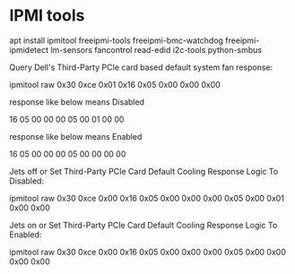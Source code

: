 # IPMI tools

apt install ipmitool freeipmi-tools freeipmi-bmc-watchdog freeipmi-ipmidetect lm-sensors fancontrol read-edid i2c-tools python-smbus
 
Query Dell's Third-Party PCIe card based default system fan response:

ipmitool raw 0x30 0xce 0x01 0x16 0x05 0x00 0x00 0x00

response like below means Disabled

16 05 00 00 00 05 00 01 00 00

response like below means Enabled

16 05 00 00 00 05 00 00 00 00

Jets off or Set Third-Party PCIe Card Default Cooling Response Logic To Disabled:

ipmitool raw 0x30 0xce 0x00 0x16 0x05 0x00 0x00 0x00 0x05 0x00 0x01 0x00 0x00 

Jets on or Set Third-Party PCIe Card Default Cooling Response Logic To Enabled:

ipmitool raw 0x30 0xce 0x00 0x16 0x05 0x00 0x00 0x00 0x05 0x00 0x00 0x00 0x00
